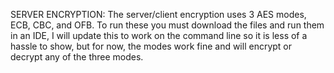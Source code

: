 SERVER ENCRYPTION: 
The server/client encryption uses 3 AES modes, ECB, CBC, and OFB. To run these you must download the files and run them in an IDE, I will update this to work on the command line so it is less of a hassle to show, but for now, the modes work fine and will encrypt or decrypt any of the three modes.

